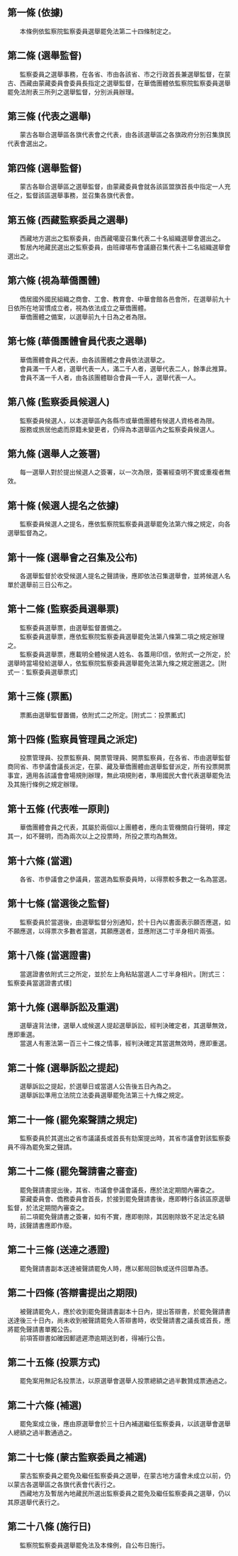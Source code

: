 第一條 (依據)
-------------
　　本條例依監察院監察委員選舉罷免法第二十四條制定之。  


第二條 (選舉監督)
-----------------
　　監察委員之選舉事務，在各省、市由各該省、市之行政首長兼選舉監督，在蒙古、西藏由蒙藏委員會委員長指定之選舉監督，在華僑團體依監察院監察委員選舉罷免法附表三所列之選舉監督，分別派員辦理。  


第三條 (代表之選舉)
-------------------
　　蒙古各聯合選舉區各旗代表會之代表，由各該選舉區之各旗政府分別召集旗民代表會選出之。  


第四條 (選舉監督)
-----------------
　　蒙古各聯合選舉區之選舉監督，由蒙藏委員會就各該區盟旗首長中指定一人充任之，監督該區選舉事務，並召集各旗代表會。  


第五條 (西藏監察委員之選舉)
---------------------------
　　西藏地方選出之監察委員，由西藏噶廈召集代表二十名組織選舉會選出之。  
　　暫居內地藏民選出之監察委員，由班禪堪布會議廳召集代表十二名組織選舉會選出之。  


第六條 (視為華僑團體)
---------------------
　　僑居國外國民組織之商會、工會、教育會、中華會館各邑會所，在選舉前九十日依所在地習慣成立者，視為依法成立之華僑團體。  
　　華僑團體之備案，以選舉前九十日為之者為限。  


第七條 (華僑團體會員代表之選舉)
-------------------------------
　　華僑團體會員之代表，由各該團體之會員依法選舉之。  
　　會員滿一千人者，選舉代表一人，滿二千人者，選舉代表二人，餘準此推算。  
　　會員不滿一千人者，由各該團體聯合會員一千人，選舉代表一人。  


第八條 (監察委員候選人)
-----------------------
　　監察委員候選人，以本選舉區內各縣市或華僑團體有候選人資格者為限。  
　　服務或旅居他處而原籍未變更者，仍得為本選舉區內之監察委員候選人。  


第九條 (選舉人之簽署)
---------------------
　　每一選舉人對於提出候選人之簽署，以一次為限，簽署經查明不實或重複者無效。  


第十條 (候選人提名之依據)
-------------------------
　　監察委員候選人之提名，應依監察院監察委員選舉罷免法第六條之規定，向各選舉監督為之。  


第十一條 (選舉會之召集及公布)
-----------------------------
　　各選舉監督於收受候選人提名之聲請後，應即依法召集選舉會，並將候選人名單於選舉前三日公布之。  


第十二條 (監察委員選舉票)
-------------------------
　　監察委員選舉票，由選舉監督置備之。  
　　監察委員選舉票，應依監察院監察委員選舉罷免法第八條第二項之規定辦理之。  
　　監察委員選舉票，應載明全體候選人姓名、各蓋用印信，依附式一之所定，於選舉時當場發給選舉人，依監察院監察委員選舉罷免法第九條之規定圈選之。[附式一：監察委員選舉票式]  


第十三條 (票匭)
---------------
　　票匭由選舉監督置備，依附式二之所定。[附式二：投票匭式]  


第十四條 (監察員管理員之派定)
-----------------------------
　　投票管理員、投票監察員、開票管理員、開票監察員，在各省、市由選舉監督商同省、市參議會議長派定，在蒙、藏及華僑團體由選舉監督派定，所有投票開票事宜，適用各該議會會場規則辦理，無此項規則者，準用國民大會代表選舉罷免法及其施行條例之規定辦理。  


第十五條 (代表唯一原則)
-----------------------
　　華僑團體會員之代表，其屬於兩個以上團體者，應向主管機關自行聲明，擇定其一，如不聲明，而為兩次以上之投票時，所投之票均為無效。  


第十六條 (當選)
---------------
　　各省、市參議會之參議員，當選為監察委員時，以得票較多數之一名為當選。  


第十七條 (當選後之監督)
-----------------------
　　監察委員於當選後，由選舉監督分別通知，於十日內以書面表示願否應選，如不願應選，以得票次多數者當選，其願應選者，並應附送二寸半身相片兩張。  


第十八條 (當選證書)
-------------------
　　當選證書依附式三之所定，並於左上角粘貼當選人二寸半身相片。[附式三：監察委員當選證書式樣]  


第十九條 (選舉訴訟及重選)
-------------------------
　　選舉違背法律，選舉人或候選人提起選舉訴訟，經判決確定者，其選舉無效，應即重選。  
　　當選人有憲法第一百三十二條之情事，經判決確定其當選無效時，應即重選。  


第二十條 (選舉訴訟之提起)
-------------------------
　　選舉訴訟之提起，於選舉日或當選人公告後五日內為之。  
　　選舉訴訟準用立法院立法委員選舉罷免法第三十九條之規定。  


第二十一條 (罷免案聲請之規定)
-----------------------------
　　監察委員於其選出之省市議議長或首長有劾案提出時，其省市議會對該監察委員不得為罷免案之聲請。  


第二十二條 (罷免聲請書之審查)
-----------------------------
　　罷免聲請書提出後，其省、市議會參議會議長，應於法定期間內審查之。  
　　蒙藏委員會、僑務委員會首長，於接到罷免聲請書後，應即轉行各該區原選舉監督，於法定期間內審查之。  
　　前二項罷免聲請書之簽署，如有不實，應即剔除，其因剔除致不足法定名額時，該聲請書應即作廢。  


第二十三條 (送達之憑證)
-----------------------
　　罷免聲請書副本送達被聲請罷免人時，應以郵局回執或送件回單為憑。  


第二十四條 (答辯書提出之期限)
-----------------------------
　　被聲請罷免人，應於收到罷免聲請書副本十日內，提出答辯書，於罷免聲請書送達後三十日內，尚未收到被聲請罷免人答辯書時，收受聲請書之議長或首長，應將罷免聲請書單獨公告。  
　　前項答辯書如確因郵遞遲滯逾期送到者，得補行公告。  


第二十五條 (投票方式)
---------------------
　　罷免案用無記名投票法，以原選舉會選舉人投票總額之過半數贊成票通過之。  


第二十六條 (補選)
-----------------
　　罷免案成立後，應由原選舉會於三十日內補選繼任監察委員，以該選舉會選舉人總額之過半數通過之。  


第二十七條 (蒙古監察委員之補選)
-------------------------------
　　蒙古監察委員之罷免及繼任監察委員之選舉，在蒙古地方議會未成立以前，仍以蒙古各選舉區之各旗代表會代表行之。  
　　西藏地方及暫居內地藏民所選出監察委員之罷免及繼任監察委員之選舉，仍以其原選舉代表行之。  


第二十八條 (施行日)
-------------------
　　監察院監察委員選舉罷免法及本條例，自公布日施行。
